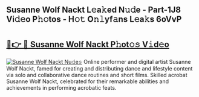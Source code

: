 ## Susanne Wolf Nackt L𝚎a𝚔ed N𝚞𝚍e - Part-1J8 Vi𝚍𝚎o P𝚑𝚘tos - H𝚘𝚝 O𝚗𝚕yf𝚊ns L𝚎a𝚔s 6oVvP

# <h2><a href="http://kf806p.oniu.top/?m=Susanne+Wolf+Nackt">🔗👉 🔴 Susanne Wolf Nackt P𝚑ot𝚘𝚜 V𝚒d𝚎o</a></h2>

[![Susanne Wolf Nackt Nu𝚍e𝚜](https://i.imgur.com/0qMVB7G.gif)](http://kf806p.oniu.top/?m=Susanne+Wolf+Nackt)
Online performer and digital artist Susanne Wolf Nackt, famed for creating and distributing dance and lifestyle content via solo and collaborative dance routines and short films. Skilled acrobat Susanne Wolf Nackt, celebrated for their remarkable abilities and achievements in performing acrobatic feats.  
